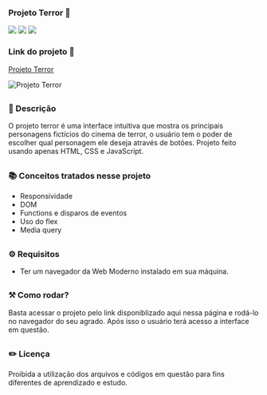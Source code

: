 ### Projeto Terror 🔪

<div style="display: inline_block">

<img src="https://img.shields.io/badge/html5-%23E34F26.svg?style=for-the-badge&logo=html5&logoColor=white" />
<img src="https://img.shields.io/badge/css3-%231572B6.svg?style=for-the-badge&logo=css3&logoColor=white" />
<img src="https://img.shields.io/badge/javascript-%23323330.svg?style=for-the-badge&logo=javascript&logoColor=%23F7DF1E" />

### Link do projeto 🔗

<a href="https://26tassiofernandes.github.io/projeto-terror/" rel="external">Projeto Terror</a> <br>

<img alt="Projeto Terror" src="https://github.com/26Tassiofernandes/projeto-terror/assets/86972667/3726f2b4-5b52-43dc-a946-ff45f64bdabb">

</div>

##

### 📜 Descrição 

O projeto terror é uma interface intuitiva que mostra os principais personagens fictícios do cinema de terror, o usuário tem o poder de escolher qual personagem ele deseja através de botões. Projeto feito usando apenas HTML, CSS e JavaScript.

##

### 📚 Conceitos tratados nesse projeto

- Responsividade 
- DOM 
- Functions e disparos de eventos 
- Uso do flex 
- Media query

##

### ⚙ Requisitos

- Ter um navegador da Web Moderno instalado em sua máquina.

##

### ⚒️ Como rodar?

Basta acessar o projeto pelo link disponiblizado aqui nessa página e rodá-lo no navegador do seu agrado. Após isso
o usuário terá acesso a interface em questão.

##

### ✏️ Licença

Proibida a utilização dos arquivos e códigos em questão para fins diferentes de aprendizado e estudo.

##

